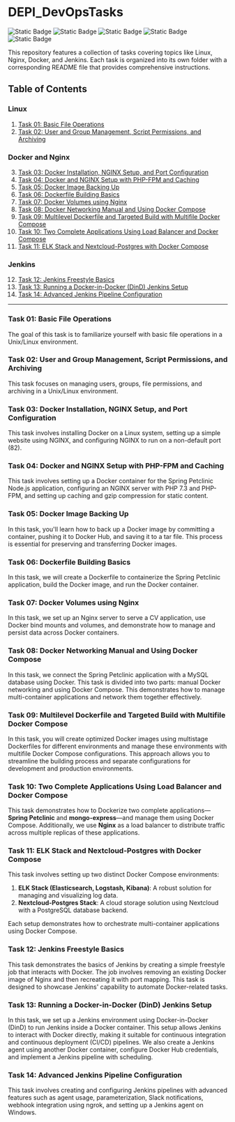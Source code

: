 # DEPI_DevOpsTasks

![Static Badge](https://img.shields.io/badge/build-Ubuntu-brightgreen?style=flat&logo=ubuntu&label=Linux&labelColor=Orange&color=red) ![Static Badge](https://img.shields.io/badge/Docker-27.0.3-skyblue?style=flat&logo=docker&label=Docker) ![Static Badge](https://img.shields.io/badge/jenkins-java%2017.0.12-brightred?style=flat&logo=jenkins&logoColor=darkred&label=jenkins&labelColor=grey&color=orange) ![Static Badge](https://img.shields.io/badge/ngrok-3.8.0-white?style=plastic&logo=ngrok&label=ngrok&labelColor=black&color=white) ![Static Badge](https://img.shields.io/badge/nginx-1.18.0-grey?style=flat&logo=nginx&label=nginx&labelColor=darkgreen&color=grey) 

This repository features a collection of tasks covering topics like Linux, Nginx, Docker, and Jenkins. Each task is organized into its own folder with a corresponding README file that provides comprehensive instructions.

## Table of Contents

### Linux

1. [Task 01: Basic File Operations](Task01/README.md)
2. [Task 02: User and Group Management, Script Permissions, and Archiving](Task02/README.md)

### Docker and Nginx

3. [Task 03: Docker Installation, NGINX Setup, and Port Configuration](Task03/README.md)
4. [Task 04: Docker and NGINX Setup with PHP-FPM and Caching](Task04/README.md)
5. [Task 05: Docker Image Backing Up](Task05/README.md)
6. [Task 06: Dockerfile Building Basics](Task06/README.md)
7. [Task 07: Docker Volumes using Nginx](Task07/README.md)
8. [Task 08: Docker Networking Manual and Using Docker Compose](Task08/README.md)
9. [Task 09: Multilevel Dockerfile and Targeted Build with Multifile Docker Compose](Task09/README.md)
10. [Task 10: Two Complete Applications Using Load Balancer and Docker Compose](Task10/README.md)
11. [Task 11: ELK Stack and Nextcloud-Postgres with Docker Compose](Task11/README.md)

### Jenkins

12. [Task 12: Jenkins Freestyle Basics](Task12/README.md)
13. [Task 13: Running a Docker-in-Docker (DinD) Jenkins Setup](Task13/README.md)
14. [Task 14: Advanced Jenkins Pipeline Configuration](Task14/README.md)

---

### Task 01: Basic File Operations
The goal of this task is to familiarize yourself with basic file operations in a Unix/Linux environment.

### Task 02: User and Group Management, Script Permissions, and Archiving
This task focuses on managing users, groups, file permissions, and archiving in a Unix/Linux environment.

### Task 03: Docker Installation, NGINX Setup, and Port Configuration
This task involves installing Docker on a Linux system, setting up a simple website using NGINX, and configuring NGINX to run on a non-default port (82).

### Task 04: Docker and NGINX Setup with PHP-FPM and Caching
This task involves setting up a Docker container for the Spring Petclinic Node.js application, configuring an NGINX server with PHP 7.3 and PHP-FPM, and setting up caching and gzip compression for static content.

### Task 05: Docker Image Backing Up
In this task, you'll learn how to back up a Docker image by committing a container, pushing it to Docker Hub, and saving it to a tar file. This process is essential for preserving and transferring Docker images.

### Task 06: Dockerfile Building Basics
In this task, we will create a Dockerfile to containerize the Spring Petclinic application, build the Docker image, and run the Docker container.

### Task 07: Docker Volumes using Nginx
In this task, we set up an Nginx server to serve a CV application, use Docker bind mounts and volumes, and demonstrate how to manage and persist data across Docker containers.

### Task 08: Docker Networking Manual and Using Docker Compose
In this task, we connect the Spring Petclinic application with a MySQL database using Docker. This task is divided into two parts: manual Docker networking and using Docker Compose. This demonstrates how to manage multi-container applications and network them together effectively.

### Task 09: Multilevel Dockerfile and Targeted Build with Multifile Docker Compose
In this task, you will create optimized Docker images using multistage Dockerfiles for different environments and manage these environments with multifile Docker Compose configurations. This approach allows you to streamline the building process and separate configurations for development and production environments.

### Task 10: Two Complete Applications Using Load Balancer and Docker Compose
This task demonstrates how to Dockerize two complete applications—**Spring Petclinic** and **mongo-express**—and manage them using Docker Compose. Additionally, we use **Nginx** as a load balancer to distribute traffic across multiple replicas of these applications.

### Task 11: ELK Stack and Nextcloud-Postgres with Docker Compose
This task involves setting up two distinct Docker Compose environments:

1. **ELK Stack (Elasticsearch, Logstash, Kibana)**: A robust solution for managing and visualizing log data.
2. **Nextcloud-Postgres Stack**: A cloud storage solution using Nextcloud with a PostgreSQL database backend.

Each setup demonstrates how to orchestrate multi-container applications using Docker Compose.

### Task 12: Jenkins Freestyle Basics
This task demonstrates the basics of Jenkins by creating a simple freestyle job that interacts with Docker. The job involves removing an existing Docker image of Nginx and then recreating it with port mapping. This task is designed to showcase Jenkins' capability to automate Docker-related tasks.

### Task 13: Running a Docker-in-Docker (DinD) Jenkins Setup
In this task, we set up a Jenkins environment using Docker-in-Docker (DinD) to run Jenkins inside a Docker container. This setup allows Jenkins to interact with Docker directly, making it suitable for continuous integration and continuous deployment (CI/CD) pipelines. We also create a Jenkins agent using another Docker container, configure Docker Hub credentials, and implement a Jenkins pipeline with scheduling.

### Task 14: Advanced Jenkins Pipeline Configuration
This task involves creating and configuring Jenkins pipelines with advanced features such as agent usage, parameterization, Slack notifications, webhook integration using ngrok, and setting up a Jenkins agent on Windows.